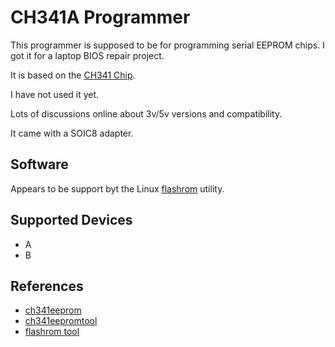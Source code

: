# CH341A Programmer

This programmer is supposed to be for programming serial EEPROM chips. I got it for a 
laptop BIOS repair project.

It is based on the [CH341 Chip](https://www.bulcomp-eng.com/datasheet/WCH%20CH341A%20-%20Datasheet.pdf).

I have not used it yet.

Lots of discussions online about 3v/5v versions and compatibility.

It came with a SOIC8 adapter.

## Software

Appears to be support byt the Linux [flashrom](https://www.flashrom.org) utility.

## Supported Devices

* A
* B

## References

* [ch341eeprom](https://github.com/command-tab/ch341eeprom)
* [ch341eepromtool](https://github.com/stefanct/ch341eepromtool)
* [flashrom tool](https://www.flashrom.org)
